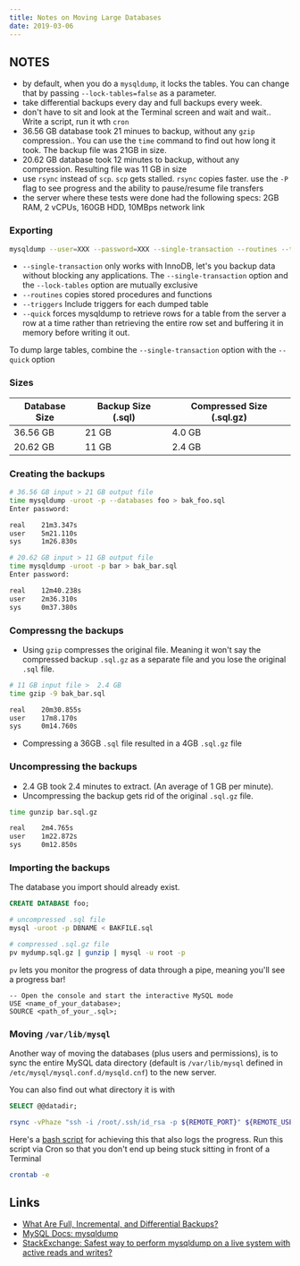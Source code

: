 ```yaml
---
title: Notes on Moving Large Databases
date: 2019-03-06
---
```


## NOTES

- by default, when you do a `mysqldump`, it locks the tables. You can change that by passing `--lock-tables=false` as a parameter.
- take differential backups every day and full backups every week.
- don't have to sit and look at the Terminal screen and wait and wait.. Write a script, run it wth `cron`
- 36.56 GB database took 21 minues to backup, without any `gzip` compression.. You can use the `time` command to find out how long it took. The backup file was 21GB in size. 
- 20.62 GB database took 12 minutes to backup, without any compression. Resulting file was 11 GB in size
- use `rsync` instead of `scp`. `scp` gets stalled. `rsync` copies faster. use the `-P` flag to see progress and the ability to pause/resume file transfers
- the server where these tests were done had the following specs: 2GB RAM, 2 vCPUs, 160GB HDD, 10MBps network link

### Exporting

```bash
mysqldump --user=XXX --password=XXX --single-transaction --routines --triggers --quick --all-databases > XXX.sql
```

- `--single-transaction` only works with InnoDB, let's you backup data without blocking any applications. The `--single-transaction` option and the `--lock-tables` option are mutually exclusive
- `--routines` copies stored procedures and functions
- `--triggers` Include triggers for each dumped table
- `--quick` forces mysqldump to retrieve rows for a table from the server a row at a time rather than retrieving the entire row set and buffering it in memory before writing it out.

To dump large tables, combine the `--single-transaction` option with the `--quick` option

### Sizes

| Database Size | Backup Size (.sql) | Compressed Size (.sql.gz) |
|---------------|--------------------|---------------------------|
| 36.56 GB      | 21 GB              | 4.0 GB                    |
| 20.62 GB      | 11 GB              | 2.4 GB                    |


### Creating the backups

```bash
# 36.56 GB input > 21 GB output file
time mysqldump -uroot -p --databases foo > bak_foo.sql
Enter password:

real    21m3.347s
user    5m21.110s
sys     1m26.830s
```

```bash
# 20.62 GB input > 11 GB output file
time mysqldump -uroot -p bar > bak_bar.sql
Enter password:

real    12m40.238s
user    2m36.310s
sys     0m37.380s
```

### Compressng the backups

- Using `gzip` compresses the original file. Meaning it won't say the compressed backup `.sql.gz` as a separate file and you lose the original `.sql` file.

```bash
# 11 GB input file >  2.4 GB
time gzip -9 bak_bar.sql

real    20m30.855s
user    17m8.170s
sys     0m14.760s
```

- Compressing a 36GB `.sql` file resulted in a 4GB `.sql.gz` file

### Uncompressing the backups

- 2.4 GB took 2.4 minutes to extract. (An average of 1 GB per minute).
- Uncompressing the backup gets rid of the original `.sql.gz` file.

```bash
time gunzip bar.sql.gz

real    2m4.765s
user    1m22.872s
sys     0m12.850s
```

### Importing the backups
The database you import should already exist. 

```sql
CREATE DATABASE foo;
```

```bash
# uncompressed .sql file
mysql -uroot -p DBNAME < BAKFILE.sql

# compressed .sql.gz file
pv mydump.sql.gz | gunzip | mysql -u root -p
```

`pv` lets you monitor the progress of data through a pipe, meaning you'll see a progress bar!

```
-- Open the console and start the interactive MySQL mode
USE <name_of_your_database>;
SOURCE <path_of_your_.sql>;
```

### Moving `/var/lib/mysql`
Another way of moving the databases (plus users and permissions), is to sync the entire MySQL data directory (default is `/var/lib/mysql` defined in `/etc/mysql/mysql.conf.d/mysqld.cnf`) to the new server.

You can also find out what directory it is with 

```sql
SELECT @@datadir;
```

```bash
rsync -vPhaze "ssh -i /root/.ssh/id_rsa -p ${REMOTE_PORT}" ${REMOTE_USER}@${REMOTE_HOST}:/var/lib/mysql/ /var/lib/mysql/ &>> ${LOGFILE}
```

Here's a [bash script][1] for achieving this that also logs the progress. Run this script via Cron so that you don't end up being stuck sitting in front of a Terminal

```bash
crontab -e
```

Links
---

- [What Are Full, Incremental, and Differential Backups?](https://www.percona.com/blog/2012/01/23/what-are-full-incremental-and-differential-backups/)
- [MySQL Docs: mysqldump](https://dev.mysql.com/doc/refman/8.0/en/mysqldump.html)
- [StackExchange: Safest way to perform mysqldump on a live system with active reads and writes?](https://dba.stackexchange.com/a/19533)

[1]: https://github.com/aamnah/bash-scripts/blob/master/copy_mysql_databases.sh
